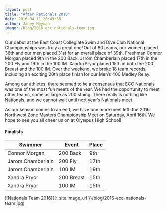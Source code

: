 ```yaml
---
layout: post
title: "After Nationals 2016"
date: 2016-04-11 20:43:35
author: Janey Heyman
image: /blog/2016-ecc-nationals-team.jpg
---
```


Our debut at the East Coast Collegiate Swim and Dive Club National Championships was truly a great one! Out of 80 teams, our women placed 36th and our men placed 31st for an overall place of 39th. Freshman Connor Morgan placed 9th in the 200 Back. Jarom Chamberlain placed 17th in the 200 Fly and 19th in the 100 IM. Xandra Pryor placed 15th in both the 200 Breast and the 100 IM. Over the weekend, we broke 18 team records, including an exciting 20th place finish for our Men’s 400 Medley Relay.

Among our athletes, there seemed to be a consensus that ECC Nationals was one of the most fun meets of the year. We had the opportunity to meet other teams, some as large as 200 strong. There really is nothing like Nationals, and we cannot wait until next year’s Nationals meet.

As our season comes to an end, we have one more meet left: the 2016 Northwest Zone Masters Championship Meet on Saturday, April 16th. We hope to see you all cheer us on at Olympus High School!

#### Finalists

| Swimmer           | Event         | Place |
|-------------------|---------------|-------|
| Connor Morgan     | 200 Back      | 9th   |
| Jarom Chamberlain | 200 Fly       | 17th  |
| Jarom Chamberlain | 100 IM        | 19th  |
| Xandra Pryor      | 200 Breast    | 15th  |
| Xandra Pryor      | 100 IM        | 15th  |

![Nationals Team 2016]({{ site.image_url }}/blog/2016-ecc-nationals-team.jpg)
